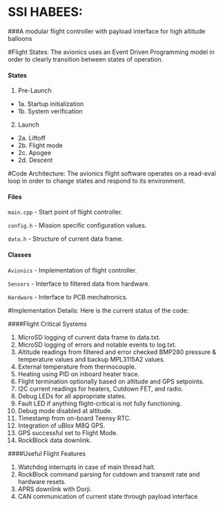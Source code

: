 # SSI HABEES:
###A modular flight controller with payload interface for high altitude balloons

#Flight States:
The avionics uses an Event Driven Programming model in order to clearly transition between states of operation.

#### States
1. Pre-Launch  
 - 1a. Startup initialization
 - 1b. System verification
2. Launch
 - 2a. Liftoff
 - 2b. Flight mode
 - 2c. Apogee
 - 2d. Descent

#Code Architecture:
The avionics flight software operates on a read-eval loop in order to change states and respond to its environment.

#### Files
`main.cpp` - Start point of flight controller.

`config.h` - Mission specific configuration values.

`data.h` - Structure of current data frame.

#### Classes
`Avionics` - Implementation of flight controller.

`Sensors` - Interface to filtered data from hardware.

`Hardware` - Interface to PCB mechatronics.

#Implementation Details:
Here is the current status of the code:

####Flight Critical Systems
1. MicroSD logging of current data frame to data.txt.
2. MicroSD logging of errors and notable events to log.txt.
3. Altitude readings from filtered and error checked BMP280 pressure & temperature values and backup MPL3115A2 values.
4. External temperature from thermocouple.
5. Heating using PID on inboard heater trace.
6. Flight termination optionally based on altitude and GPS setpoints.
7. I2C current readings for heaters, Cutdown FET, and radio.
8. Debug LEDs for all appropriate states.
9. Fault LED if anything flight-critical is not fully functioning.
10. Debug mode disabled at altitude.
11. Timestamp from on-board Teensy RTC.
12. Integration of uBlox M8Q GPS.
13. GPS successful set to Flight Mode.
14. RockBlock data downlink.

####Useful Flight Features
1. Watchdog interrupts in case of main thread halt.
2. RockBlock command parsing for cutdown and transmit rate and hardware resets.
3. APRS downlink with Dorji.
4. CAN communication of current state through payload interface

